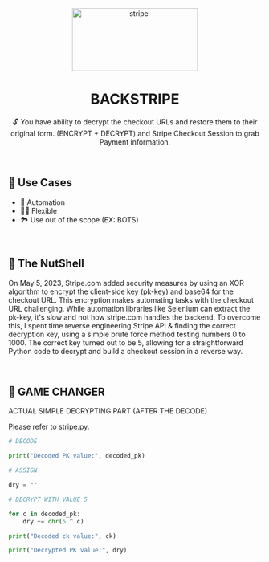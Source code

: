 <div align="center">
   <a href="https://stripe.com">
  <img src="/assets/stripe.svg" width="250" height="125" alt="stripe">
</a>


# BACKSTRIPE

🔓 You have ability to decrypt the checkout URLs and restore them to their original form. (ENCRYPT + DECRYPT) and Stripe Checkout Session to grab Payment information.
</div>

<br>


## 🧾 Use Cases

- 🦾 Automation
- 🤸🏻 Flexible
- 🏞️ Use out of the scope (EX: BOTS)

<br>

## 🧾 The NutShell

On May 5, 2023, Stripe.com added security measures by using an XOR algorithm to encrypt the client-side key (pk-key) and base64 for the checkout URL. This encryption makes automating tasks with the checkout URL challenging. While automation libraries like Selenium can extract the pk-key, it's slow and not how stripe.com handles the backend. To overcome this, I spent time reverse engineering Stripe API & finding the correct decryption key, using a simple brute force method testing numbers 0 to 1000. The correct key turned out to be 5, allowing for a straightforward Python code to decrypt and build a checkout session in a reverse way.

<br>

## 🔑 GAME CHANGER 

ACTUAL SIMPLE DECRYPTING PART (AFTER THE DECODE)

Please refer to [stripe.py](https://github.com/sachinsenal0x64/stripe-reverse-checkout-session/blob/main/stripe.py).

```Python
# DECODE

print("Decoded PK value:", decoded_pk)

# ASSIGN

dry = ""

# DECRYPT WITH VALUE 5

for c in decoded_pk:
    dry += chr(5 ^ c)

print("Decoded ck value:", ck)

print("Decrypted PK value:", dry)

```


